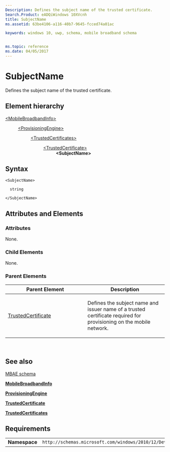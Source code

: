 ```yaml
---
Description: Defines the subject name of the trusted certificate.
Search.Product: eADQiWindows 10XVcnh
title: SubjectName
ms.assetid: 63be4106-a116-40b7-9645-fcced74a01ac

keywords: windows 10, uwp, schema, mobile broadband schema


ms.topic: reference
ms.date: 04/05/2017
---
```


# SubjectName


Defines the subject name of the trusted certificate.

## Element hierarchy

<dl>
<dt><a href="element-mobilebroadbandinfo.md">&lt;MobileBroadbandInfo&gt;</a></dt>
<dd>
<dl>
<dt><a href="element-provisioningengine.md">&lt;ProvisioningEngine&gt;</a></dt>
<dd>
<dl>
<dt><a href="element-trustedcertificates.md">&lt;TrustedCertificates&gt;</a></dt>
<dd>
<dl>
<dt><a href="element-trustedcertificate.md">&lt;TrustedCertificate&gt;</a></dt>
<dd><b>&lt;SubjectName&gt;</b></dd>
</dl>
</dd>
</dl>
</dd>
</dl>
</dd>
</dl>

## Syntax

``` syntax
<SubjectName>

  string

</SubjectName>
```

## Attributes and Elements


### Attributes

None.

### Child Elements

None.

### Parent Elements

<table>
<colgroup>
<col width="50%" />
<col width="50%" />
</colgroup>
<thead>
<tr class="header">
<th>Parent Element</th>
<th>Description</th>
</tr>
</thead>
<tbody>
<tr class="odd">
<td><a href="element-trustedcertificate.md">TrustedCertificate</a> </td>
<td><p>Defines the subject name and issuer name of a trusted certificate required for provisioning on the mobile network.</p></td>
</tr>
</tbody>
</table>

 

## See also


[MBAE schema](schema-root.md)

[**MobileBroadbandInfo**](element-mobilebroadbandinfo.md)

[**ProvisioningEngine**](element-provisioningengine.md)

[**TrustedCertificate**](element-trustedcertificate.md)

[**TrustedCertificates**](element-trustedcertificates.md)

## Requirements

|          |         |
|----------|--------------|
| **Namespace** | `http://schemas.microsoft.com/windows/2010/12/DeviceMetadata/MobileBroadbandInfo` |

 

 




